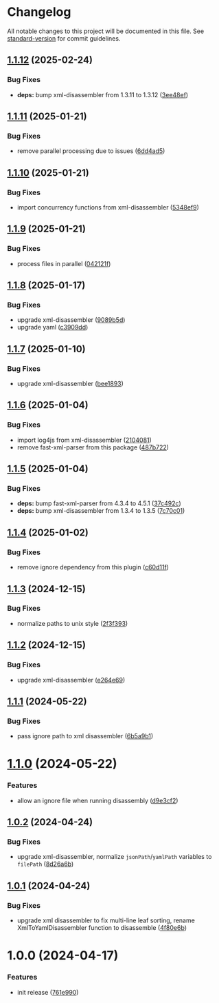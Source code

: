<!-- markdownlint-disable MD024 MD025 -->
<!-- markdown-link-check-disable -->

# Changelog

All notable changes to this project will be documented in this file. See [standard-version](https://github.com/conventional-changelog/standard-version) for commit guidelines.

## [1.1.12](https://github.com/mcarvin8/xml2yaml-disassembler/compare/v1.1.11...v1.1.12) (2025-02-24)


### Bug Fixes

* **deps:** bump xml-disassembler from 1.3.11 to 1.3.12 ([3ee48ef](https://github.com/mcarvin8/xml2yaml-disassembler/commit/3ee48effb3c189aba49b668095ba273e48e59a14))

## [1.1.11](https://github.com/mcarvin8/xml2yaml-disassembler/compare/v1.1.10...v1.1.11) (2025-01-21)


### Bug Fixes

* remove parallel processing due to issues ([6dd4ad5](https://github.com/mcarvin8/xml2yaml-disassembler/commit/6dd4ad5d40663c453330324db73ae95e5993d52f))

## [1.1.10](https://github.com/mcarvin8/xml2yaml-disassembler/compare/v1.1.9...v1.1.10) (2025-01-21)


### Bug Fixes

* import concurrency functions from xml-disassembler ([5348ef9](https://github.com/mcarvin8/xml2yaml-disassembler/commit/5348ef9379526cab59091499e112ae7022e9ef03))

## [1.1.9](https://github.com/mcarvin8/xml2yaml-disassembler/compare/v1.1.8...v1.1.9) (2025-01-21)


### Bug Fixes

* process files in parallel ([042121f](https://github.com/mcarvin8/xml2yaml-disassembler/commit/042121fddb4970d93ae5924e1996cf30ca739231))

## [1.1.8](https://github.com/mcarvin8/xml2yaml-disassembler/compare/v1.1.7...v1.1.8) (2025-01-17)


### Bug Fixes

* upgrade xml-disassembler ([9089b5d](https://github.com/mcarvin8/xml2yaml-disassembler/commit/9089b5dd7dc5538558e780631b6c19774eedcc70))
* upgrade yaml ([c3909dd](https://github.com/mcarvin8/xml2yaml-disassembler/commit/c3909dd18580bfd50c8d2653e698c3ea3fa1d5a6))

## [1.1.7](https://github.com/mcarvin8/xml2yaml-disassembler/compare/v1.1.6...v1.1.7) (2025-01-10)


### Bug Fixes

* upgrade xml-disassembler ([bee1893](https://github.com/mcarvin8/xml2yaml-disassembler/commit/bee18935517799a0e543e19157226813f45448be))

## [1.1.6](https://github.com/mcarvin8/xml2yaml-disassembler/compare/v1.1.5...v1.1.6) (2025-01-04)


### Bug Fixes

* import log4js from xml-disassembler ([2104081](https://github.com/mcarvin8/xml2yaml-disassembler/commit/2104081ee374005410d0ade4c221e5107c5800f3))
* remove fast-xml-parser from this package ([487b722](https://github.com/mcarvin8/xml2yaml-disassembler/commit/487b7223d6c9e0588840c91072285ae5d684e44c))

## [1.1.5](https://github.com/mcarvin8/xml2yaml-disassembler/compare/v1.1.4...v1.1.5) (2025-01-04)


### Bug Fixes

* **deps:** bump fast-xml-parser from 4.3.4 to 4.5.1 ([37c492c](https://github.com/mcarvin8/xml2yaml-disassembler/commit/37c492ce7e2df5f27d52c535c28cca06a76c08fb))
* **deps:** bump xml-disassembler from 1.3.4 to 1.3.5 ([7c70c01](https://github.com/mcarvin8/xml2yaml-disassembler/commit/7c70c0100fcb1918a5d6e4654045a3b8e56fdf08))

## [1.1.4](https://github.com/mcarvin8/xml2yaml-disassembler/compare/v1.1.3...v1.1.4) (2025-01-02)


### Bug Fixes

* remove ignore dependency from this plugin ([c60d11f](https://github.com/mcarvin8/xml2yaml-disassembler/commit/c60d11f8d3161171c9c59fcde4ce48de29a111e4))

## [1.1.3](https://github.com/mcarvin8/xml2yaml-disassembler/compare/v1.1.2...v1.1.3) (2024-12-15)


### Bug Fixes

* normalize paths to unix style ([2f3f393](https://github.com/mcarvin8/xml2yaml-disassembler/commit/2f3f3934db58d522aeceb9c492d3d13731aaa3cf))

## [1.1.2](https://github.com/mcarvin8/xml2yaml-disassembler/compare/v1.1.1...v1.1.2) (2024-12-15)


### Bug Fixes

* upgrade xml-disassembler ([e264e69](https://github.com/mcarvin8/xml2yaml-disassembler/commit/e264e69ba6f307da4b0b6a24ceb8ccad935146e3))

## [1.1.1](https://github.com/mcarvin8/xml2yaml-disassembler/compare/v1.1.0...v1.1.1) (2024-05-22)

### Bug Fixes

- pass ignore path to xml disassembler ([6b5a9b1](https://github.com/mcarvin8/xml2yaml-disassembler/commit/6b5a9b17f7ffb62c35a43364e35d5fc35e2f1dd0))

# [1.1.0](https://github.com/mcarvin8/xml2yaml-disassembler/compare/v1.0.2...v1.1.0) (2024-05-22)

### Features

- allow an ignore file when running disassembly ([d9e3cf2](https://github.com/mcarvin8/xml2yaml-disassembler/commit/d9e3cf27f8fcf8b1b7163a77a53380a43a18e5ca))

## [1.0.2](https://github.com/mcarvin8/xml2yaml-disassembler/compare/v1.0.1...v1.0.2) (2024-04-24)

### Bug Fixes

- upgrade xml-disassembler, normalize `jsonPath`/`yamlPath` variables to `filePath` ([8d26a6b](https://github.com/mcarvin8/xml2yaml-disassembler/commit/8d26a6b412b8731544ff91995bc9281885ca65a4))

## [1.0.1](https://github.com/mcarvin8/xml2yaml-disassembler/compare/v1.0.0...v1.0.1) (2024-04-24)

### Bug Fixes

- upgrade xml disassembler to fix multi-line leaf sorting, rename XmlToYamlDisassembler function to disassemble ([4f80e6b](https://github.com/mcarvin8/xml2yaml-disassembler/commit/4f80e6b18a3b743db14b6910fdd401f36ba7e8d7))

# 1.0.0 (2024-04-17)

### Features

- init release ([761e990](https://github.com/mcarvin8/xml2yaml-disassembler/commit/761e9906f493965200f4362a22676c71ca5e2098))
